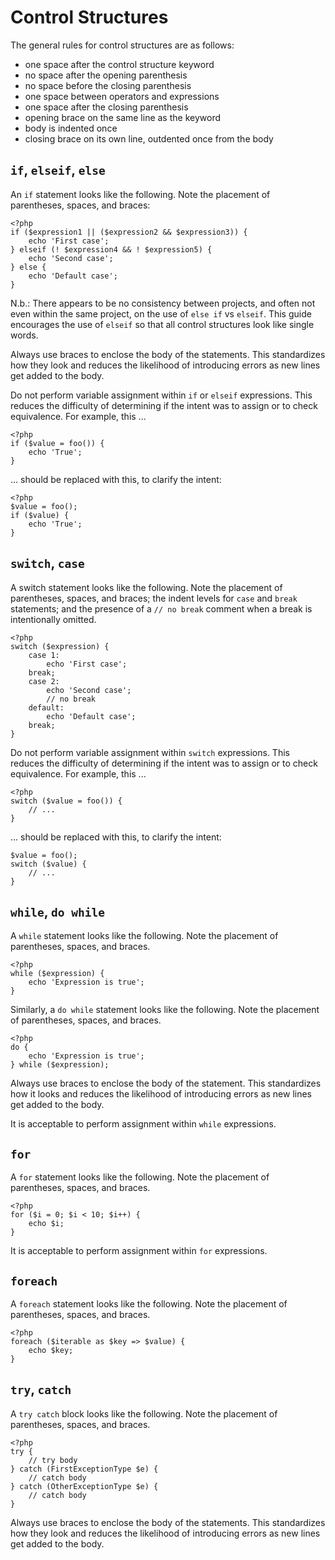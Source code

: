 Control Structures
==================

The general rules for control structures are as follows:

- one space after the control structure keyword
- no space after the opening parenthesis
- no space before the closing parenthesis
- one space between operators and expressions
- one space after the closing parenthesis
- opening brace on the same line as the keyword
- body is indented once
- closing brace on its own line, outdented once from the body


`if`, `elseif`, `else`
----------------------

An `if` statement looks like the following. Note the placement of parentheses,
spaces, and braces:

    <?php
    if ($expression1 || ($expression2 && $expression3)) {
        echo 'First case';
    } elseif (! $expression4 && ! $expression5) {
        echo 'Second case';
    } else {
        echo 'Default case';
    }

N.b.: There appears to be no consistency between projects, and often not even
within the same project, on the use of `else if` vs `elseif`. This guide
encourages the use of `elseif` so that all control structures look like single
words.

Always use braces to enclose the body of the statements. This standardizes
how they look and reduces the likelihood of introducing errors as new lines
get added to the body.

Do not perform variable assignment within `if` or `elseif` expressions. This
reduces the difficulty of determining if the intent was to assign or to check
equivalence. For example, this ...

    <?php
    if ($value = foo()) {
        echo 'True';
    }

... should be replaced with this, to clarify the intent:

    <?php
    $value = foo();
    if ($value) {
        echo 'True';
    }

    
`switch`, `case`
----------------    

A switch statement looks like the following. Note the placement of
parentheses, spaces, and braces; the indent levels for `case` and `break`
statements; and the presence of a `// no break` comment when a break is
intentionally omitted.

    <?php
    switch ($expression) {
        case 1:
            echo 'First case';
        break;
        case 2:
            echo 'Second case';
            // no break
        default:
            echo 'Default case';
        break;
    }

Do not perform variable assignment within `switch` expressions. This reduces
the difficulty of determining if the intent was to assign or to check
equivalence. For example, this ...

    <?php
    switch ($value = foo()) {
        // ...
    }

... should be replaced with this, to clarify the intent:

    $value = foo();
    switch ($value) {
        // ...
    }


`while`, `do while`
-------------------

A `while` statement looks like the following. Note the placement of
parentheses, spaces, and braces.

    <?php
    while ($expression) {
        echo 'Expression is true';
    }

Similarly, a `do while` statement looks like the following. Note the placement
of parentheses, spaces, and braces.

    <?php
    do {
        echo 'Expression is true';
    } while ($expression);

Always use braces to enclose the body of the statement. This standardizes how
it looks and reduces the likelihood of introducing errors as new lines get
added to the body.

It is acceptable to perform assignment within `while` expressions.


`for`
-----

A `for` statement looks like the following. Note the placement of parentheses,
spaces, and braces.

    <?php
    for ($i = 0; $i < 10; $i++) {
        echo $i;
    }
    
It is acceptable to perform assignment within `for` expressions.


`foreach`
---------
    
A `foreach` statement looks like the following. Note the placement of
parentheses, spaces, and braces.

    <?php
    foreach ($iterable as $key => $value) {
        echo $key;
    }


`try`, `catch`
--------------

A `try catch` block looks like the following. Note the placement of
parentheses, spaces, and braces.

    <?php
    try {
        // try body
    } catch (FirstExceptionType $e) {
        // catch body
    } catch (OtherExceptionType $e) {
        // catch body
    }

Always use braces to enclose the body of the statements. This standardizes
how they look and reduces the likelihood of introducing errors as new lines
get added to the body.
